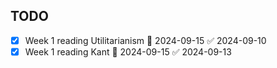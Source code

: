 ## TODO
- [x] Week 1 reading Utilitarianism 📅 2024-09-15 ✅ 2024-09-10
- [x] Week 1 reading Kant 📅 2024-09-15 ✅ 2024-09-13